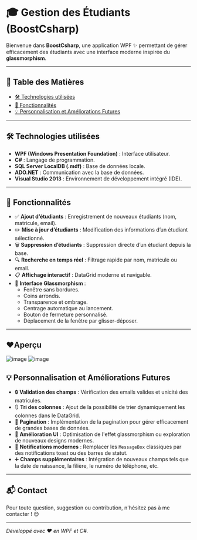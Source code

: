 # 🎓 Gestion des Étudiants (BoostCsharp)

Bienvenue dans **BoostCsharp**, une application WPF ✨ permettant de gérer efficacement des étudiants avec une interface moderne inspirée du **glassmorphism**.

---

## 📑 Table des Matières
- [🛠️ Technologies utilisées](#️-technologies-utilisées)
- [🚀 Fonctionnalités](#-fonctionnalités)
- [💡 Personnalisation et Améliorations Futures](#-personnalisation-et-améliorations-futures)

---

## 🛠️ Technologies utilisées
- **WPF (Windows Presentation Foundation)** : Interface utilisateur.
- **C#** : Langage de programmation.
- **SQL Server LocalDB (.mdf)** : Base de données locale.
- **ADO.NET** : Communication avec la base de données.
- **Visual Studio 2013** : Environnement de développement intégré (IDE).

---

## 🚀 Fonctionnalités
- ✅ **Ajout d’étudiants** : Enregistrement de nouveaux étudiants (nom, matricule, email).
- ✏️ **Mise à jour d’étudiants** : Modification des informations d’un étudiant sélectionné.
- 🗑️ **Suppression d’étudiants** : Suppression directe d’un étudiant depuis la base.
- 🔍 **Recherche en temps réel** : Filtrage rapide par nom, matricule ou email.
- 📋 **Affichage interactif** : DataGrid moderne et navigable.
- 🎨 **Interface Glassmorphism** :
  - Fenêtre sans bordures.
  - Coins arrondis.
  - Transparence et ombrage.
  - Centrage automatique au lancement.
  - Bouton de fermeture personnalisé.
  - Déplacement de la fenêtre par glisser-déposer.

---
## ❤️Aperçu
![image](https://github.com/user-attachments/assets/b0f23c6d-c219-4ed0-8a0f-296cd17e98c6)
![image](https://github.com/user-attachments/assets/e24b6799-e733-43af-8053-7803fcf2e47f)


## 💡 Personnalisation et Améliorations Futures

- 🔒 **Validation des champs** : Vérification des emails valides et unicité des matricules.
- 🔃 **Tri des colonnes** : Ajout de la possibilité de trier dynamiquement les colonnes dans le DataGrid.
- 📄 **Pagination** : Implémentation de la pagination pour gérer efficacement de grandes bases de données.
- 🎨 **Amélioration UI** : Optimisation de l'effet glassmorphism ou exploration de nouveaux designs modernes.
- 🔔 **Notifications modernes** : Remplacer les `MessageBox` classiques par des notifications toast ou des barres de statut.
- ➕ **Champs supplémentaires** : Intégration de nouveaux champs tels que la date de naissance, la filière, le numéro de téléphone, etc.

---

## 📬 Contact

Pour toute question, suggestion ou contribution, n'hésitez pas à me contacter ! 😊

---

*Développé avec ❤️ en WPF et C#.*


